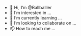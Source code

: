 - 👋 Hi, I’m @Ballballler
- 👀 I’m interested in ...
- 🌱 I’m currently learning ...
- 💞️ I’m looking to collaborate on ...
- 📫 How to reach me ...

<!---
Ballballler/Ballballler is a ✨ special ✨ repository because its `README.md` (this file) appears on your GitHub profile.
You can click the Preview link to take a look at your changes.
--->
